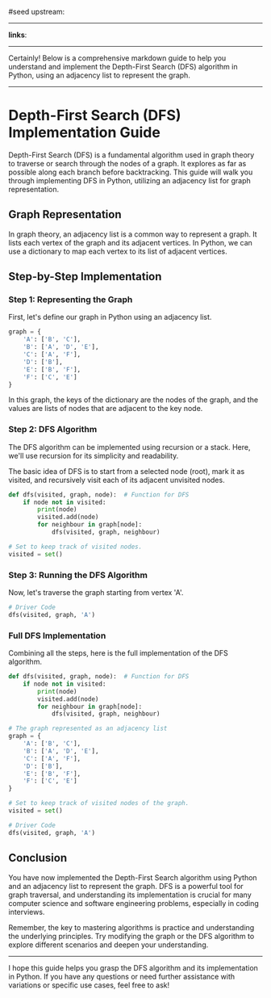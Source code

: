 #seed 
upstream:

---

**links**: 

---





Certainly! Below is a comprehensive markdown guide to help you understand and implement the Depth-First Search (DFS) algorithm in Python, using an adjacency list to represent the graph.

---

# Depth-First Search (DFS) Implementation Guide

Depth-First Search (DFS) is a fundamental algorithm used in graph theory to traverse or search through the nodes of a graph. It explores as far as possible along each branch before backtracking. This guide will walk you through implementing DFS in Python, utilizing an adjacency list for graph representation.

## Graph Representation

In graph theory, an adjacency list is a common way to represent a graph. It lists each vertex of the graph and its adjacent vertices. In Python, we can use a dictionary to map each vertex to its list of adjacent vertices.

## Step-by-Step Implementation

### Step 1: Representing the Graph

First, let's define our graph in Python using an adjacency list.

```python
graph = {
    'A': ['B', 'C'],
    'B': ['A', 'D', 'E'],
    'C': ['A', 'F'],
    'D': ['B'],
    'E': ['B', 'F'],
    'F': ['C', 'E']
}
```

In this graph, the keys of the dictionary are the nodes of the graph, and the values are lists of nodes that are adjacent to the key node.

### Step 2: DFS Algorithm

The DFS algorithm can be implemented using recursion or a stack. Here, we'll use recursion for its simplicity and readability.

The basic idea of DFS is to start from a selected node (root), mark it as visited, and recursively visit each of its adjacent unvisited nodes.

```python
def dfs(visited, graph, node):  # Function for DFS
    if node not in visited:
        print(node)
        visited.add(node)
        for neighbour in graph[node]:
            dfs(visited, graph, neighbour)

# Set to keep track of visited nodes.
visited = set()
```

### Step 3: Running the DFS Algorithm

Now, let's traverse the graph starting from vertex 'A'.

```python
# Driver Code
dfs(visited, graph, 'A')
```

### Full DFS Implementation

Combining all the steps, here is the full implementation of the DFS algorithm.

```python
def dfs(visited, graph, node):  # Function for DFS
    if node not in visited:
        print(node)
        visited.add(node)
        for neighbour in graph[node]:
            dfs(visited, graph, neighbour)

# The graph represented as an adjacency list
graph = {
    'A': ['B', 'C'],
    'B': ['A', 'D', 'E'],
    'C': ['A', 'F'],
    'D': ['B'],
    'E': ['B', 'F'],
    'F': ['C', 'E']
}

# Set to keep track of visited nodes of the graph.
visited = set()

# Driver Code
dfs(visited, graph, 'A')
```

## Conclusion

You have now implemented the Depth-First Search algorithm using Python and an adjacency list to represent the graph. DFS is a powerful tool for graph traversal, and understanding its implementation is crucial for many computer science and software engineering problems, especially in coding interviews.

Remember, the key to mastering algorithms is practice and understanding the underlying principles. Try modifying the graph or the DFS algorithm to explore different scenarios and deepen your understanding.

---

I hope this guide helps you grasp the DFS algorithm and its implementation in Python. If you have any questions or need further assistance with variations or specific use cases, feel free to ask!